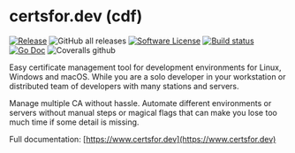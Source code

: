 # certsfor.dev (cdf)

[![Release](https://img.shields.io/github/release/fernandezvara/certsfor.svg?style=for-the-badge)](https://github.com/fernandezvara/certsfor/releases/latest)
![GitHub all releases](https://img.shields.io/github/downloads/fernandezvara/certsfor/total?style=for-the-badge)
[![Software License](https://img.shields.io/badge/license-MIT-brightgreen.svg?style=for-the-badge)](/LICENSE)
[![Build status](https://img.shields.io/github/workflow/status/fernandezvara/certsfor/goreleaser?style=for-the-badge)](https://github.com/fernandezvara/certsfor/actions?workflow=goreleaser)
[![Go Doc](https://img.shields.io/badge/godoc-reference-blue.svg?style=for-the-badge)](https://pkg.go.dev/github.com/fernandezvara/certsfor)
![Coveralls github](https://img.shields.io/coveralls/github/fernandezvara/certsfor?style=for-the-badge)

Easy certificate management tool for development environments for Linux, Windows and macOS. While you are a solo developer in your workstation or distributed team of developers with many stations and servers.

Manage multiple CA without hassle. Automate different environments or servers without manual steps or magical flags that can make you lose too much time if some detail is missing.

Full documentation: [https://www.certsfor.dev](https://www.certsfor.dev)
